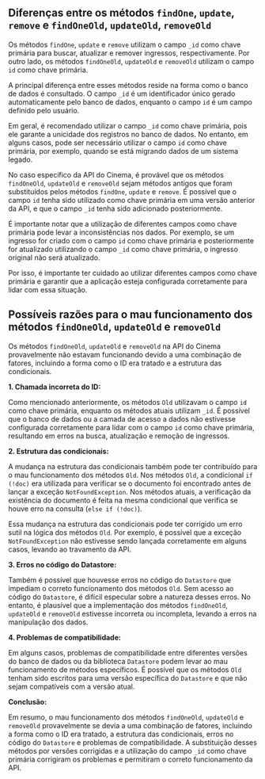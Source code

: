 ## Diferenças entre os métodos `findOne`, `update`, `remove` e `findOneOld`, `updateOld`, `removeOld`

Os métodos `findOne`, `update` e `remove` utilizam o campo `_id` como chave primária para buscar, atualizar e remover ingressos, respectivamente. Por outro lado, os métodos `findOneOld`, `updateOld` e `removeOld` utilizam o campo `id` como chave primária.

A principal diferença entre esses métodos reside na forma como o banco de dados é consultado. O campo `_id` é um identificador único gerado automaticamente pelo banco de dados, enquanto o campo `id` é um campo definido pelo usuário.

Em geral, é recomendado utilizar o campo `_id` como chave primária, pois ele garante a unicidade dos registros no banco de dados. No entanto, em alguns casos, pode ser necessário utilizar o campo `id` como chave primária, por exemplo, quando se está migrando dados de um sistema legado.

No caso específico da API do Cinema, é provável que os métodos `findOneOld`, `updateOld` e `removeOld` sejam métodos antigos que foram substituídos pelos métodos `findOne`, `update` e `remove`. É possível que o campo `id` tenha sido utilizado como chave primária em uma versão anterior da API, e que o campo `_id` tenha sido adicionado posteriormente.

É importante notar que a utilização de diferentes campos como chave primária pode levar a inconsistências nos dados. Por exemplo, se um ingresso for criado com o campo `id` como chave primária e posteriormente for atualizado utilizando o campo `_id` como chave primária, o ingresso original não será atualizado.

Por isso, é importante ter cuidado ao utilizar diferentes campos como chave primária e garantir que a aplicação esteja configurada corretamente para lidar com essa situação.


## Possíveis razões para o mau funcionamento dos métodos `findOneOld`, `updateOld` e `removeOld`

Os métodos `findOneOld`, `updateOld` e `removeOld` na API do Cinema provavelmente não estavam funcionando devido a uma combinação de fatores, incluindo a forma como o ID era tratado e a estrutura das condicionais.

**1. Chamada incorreta do ID:**

Como mencionado anteriormente, os métodos `Old` utilizavam o campo `id` como chave primária, enquanto os métodos atuais utilizam `_id`. É possível que o banco de dados ou a camada de acesso a dados não estivesse configurada corretamente para lidar com o campo `id` como chave primária, resultando em erros na busca, atualização e remoção de ingressos.

**2. Estrutura das condicionais:**

A mudança na estrutura das condicionais também pode ter contribuído para o mau funcionamento dos métodos `Old`. Nos métodos `Old`, a condicional `if (!doc)` era utilizada para verificar se o documento foi encontrado antes de lançar a exceção `NotFoundException`. Nos métodos atuais, a verificação da existência do documento é feita na mesma condicional que verifica se houve erro na consulta (`else if (!doc)`).

Essa mudança na estrutura das condicionais pode ter corrigido um erro sutil na lógica dos métodos `Old`. Por exemplo, é possível que a exceção `NotFoundException` não estivesse sendo lançada corretamente em alguns casos, levando ao travamento da API.

**3. Erros no código do Datastore:**

Também é possível que houvesse erros no código do `Datastore` que impediam o correto funcionamento dos métodos `Old`. Sem acesso ao código do `Datastore`, é difícil especular sobre a natureza desses erros. No entanto, é plausível que a implementação dos métodos `findOneOld`, `updateOld` e `removeOld` estivesse incorreta ou incompleta, levando a erros na manipulação dos dados.

**4. Problemas de compatibilidade:**

Em alguns casos, problemas de compatibilidade entre diferentes versões do banco de dados ou da biblioteca `Datastore` podem levar ao mau funcionamento de métodos específicos. É possível que os métodos `Old` tenham sido escritos para uma versão específica do `Datastore` e que não sejam compatíveis com a versão atual.

**Conclusão:**

Em resumo, o mau funcionamento dos métodos `findOneOld`, `updateOld` e `removeOld` provavelmente se devia a uma combinação de fatores, incluindo a forma como o ID era tratado, a estrutura das condicionais, erros no código do `Datastore` e problemas de compatibilidade. A substituição desses métodos por versões corrigidas e a utilização do campo `_id` como chave primária corrigiram os problemas e permitiram o correto funcionamento da API.
